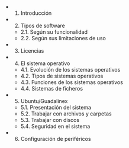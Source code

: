 - 1. Introducción 
- 2. Tipos de software
  - 2.1. Según su funcionalidad 
  - 2.2. Según sus limitaciones de uso
- 3. Licencias
- 4. El sistema operativo
  - 4.1. Evolución de los sistemas operativos
  - 4.2. Tipos de sistemas operativos
  - 4.3. Funciones de los sistemas operativos
  - 4.4. Sistemas de ficheros
- 5. Ubuntu/Guadalinex
  - 5.1. Presentación del sistema
  - 5.2. Trabajar con archivos y carpetas
  - 5.3. Trabajar con discos
  - 5.4. Seguridad en el sistema
- 6. Configuración de periféricos
